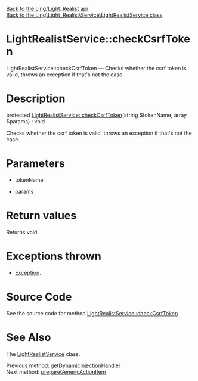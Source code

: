 [Back to the Ling/Light_Realist api](https://github.com/lingtalfi/Light_Realist/blob/master/doc/api/Ling/Light_Realist.md)<br>
[Back to the Ling\Light_Realist\Service\LightRealistService class](https://github.com/lingtalfi/Light_Realist/blob/master/doc/api/Ling/Light_Realist/Service/LightRealistService.md)


LightRealistService::checkCsrfToken
================



LightRealistService::checkCsrfToken — Checks whether the csrf token is valid, throws an exception if that's not the case.




Description
================


protected [LightRealistService::checkCsrfToken](https://github.com/lingtalfi/Light_Realist/blob/master/doc/api/Ling/Light_Realist/Service/LightRealistService/checkCsrfToken.md)(string $tokenName, array $params) : void




Checks whether the csrf token is valid, throws an exception if that's not the case.




Parameters
================


- tokenName

    

- params

    


Return values
================

Returns void.


Exceptions thrown
================

- [Exception](http://php.net/manual/en/class.exception.php).&nbsp;







Source Code
===========
See the source code for method [LightRealistService::checkCsrfToken](https://github.com/lingtalfi/Light_Realist/blob/master/Service/LightRealistService.php#L822-L835)


See Also
================

The [LightRealistService](https://github.com/lingtalfi/Light_Realist/blob/master/doc/api/Ling/Light_Realist/Service/LightRealistService.md) class.

Previous method: [getDynamicInjectionHandler](https://github.com/lingtalfi/Light_Realist/blob/master/doc/api/Ling/Light_Realist/Service/LightRealistService/getDynamicInjectionHandler.md)<br>Next method: [prepareGenericActionItem](https://github.com/lingtalfi/Light_Realist/blob/master/doc/api/Ling/Light_Realist/Service/LightRealistService/prepareGenericActionItem.md)<br>

